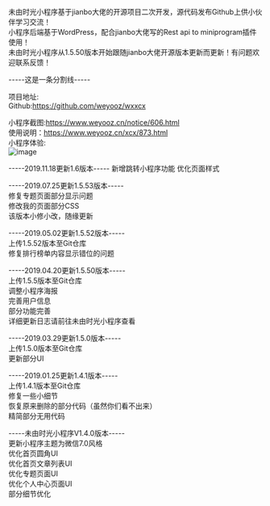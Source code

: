 未由时光小程序基于jianbo大佬的开源项目二次开发，源代码发布Github上供小伙伴学习交流！<br>
小程序后端基于WordPress，配合jianbo大佬写的Rest api to miniprogram插件使用！<br>
未由时光小程序从1.5.50版本开始跟随jianbo大佬开源版本更新而更新！有问题欢迎联系反馈！<br>

-----这是一条分割线-----

项目地址:<br>
Github:https://github.com/weyooz/wxxcx <br>

小程序截图:https://www.weyooz.cn/notice/606.html <br>
使用说明：https://www.weyooz.cn/xcx/873.html <br>
小程序体验:<br>![image](https://cdn.weyooz.cn/wp-content/uploads/xcx.jpg)

-----2019.11.18更新1.6版本-----
新增跳转小程序功能
优化页面样式</li></ul>


-----2019.07.25更新1.5.53版本-----<br>
修复专题页面部分显示问题<br>
修改我的页面部分CSS<br>
该版本小修小改，随缘更新<br>


-----2019.05.02更新1.5.52版本-----<br>
上传1.5.52版本至Git仓库<br>
修复排行榜单内容显示错位的问题<br>


-----2019.04.20更新1.5.50版本-----<br>
上传1.5.5版本至Git仓库<br>
调整小程序海报<br>
完善用户信息<br>
部分功能完善<br>
详细更新日志请前往未由时光小程序查看<br>


-----2019.03.29更新1.5.0版本-----<br>
上传1.5.0版本至Git仓库<br>
更新部分UI<br>


-----2019.01.25更新1.4.1版本-----<br>
上传1.4.1版本至Git仓库<br>
修复一些小细节<br>
恢复原来删除的部分代码（虽然你们看不出来）<br>
精简部分无用代码

-----未由时光小程序V1.4.0版本-----<br>
更新小程序主题为微信7.0风格<br>
优化首页圆角UI<br>
优化首页文章列表UI<br>
优化专题页面UI<br>
优化个人中心页面UI<br>
部分细节优化
